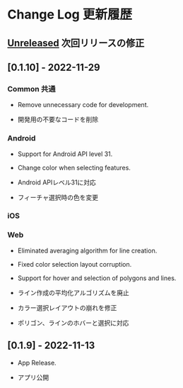 # Change Log 更新履歴

## [Unreleased] 次回リリースの修正

## [0.1.10] - 2022-11-29
### Common 共通
- Remove unnecessary code for development. 

- 開発用の不要なコードを削除 
### Android
- Support for Android API level 31. 
- Change color when selecting features.

- Android APIレベル31に対応
- フィーチャ選択時の色を変更

### iOS

### Web
- Eliminated averaging algorithm for line creation. 
- Fixed color selection layout corruption. 
- Support for hover and selection of polygons and lines. 

- ライン作成の平均化アルゴリズムを廃止
- カラー選択レイアウトの崩れを修正
- ポリゴン、ラインのホバーと選択に対応

## [0.1.9] - 2022-11-13
- App Release.

- アプリ公開

[Unreleased]: https://github.com/ecorismap/ecorismap
[0.1.19]: https://github.com/ecorismap/ecorismap


